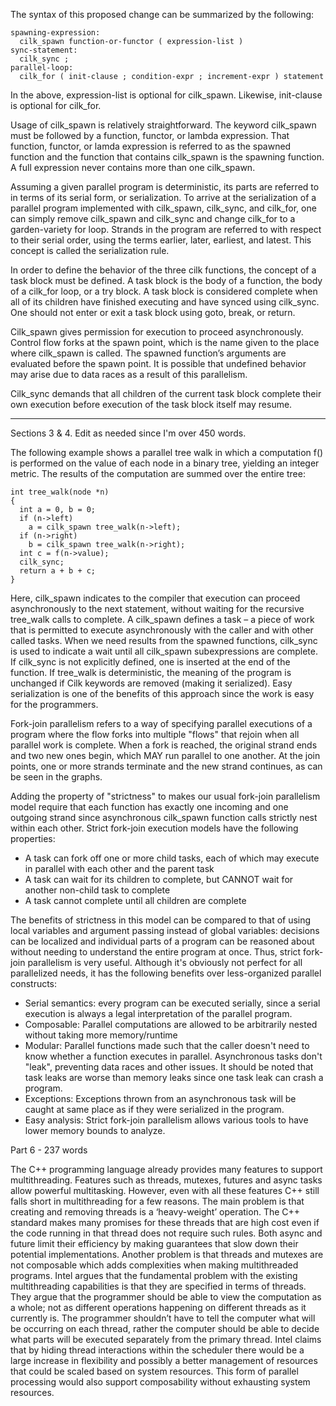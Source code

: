 The syntax of this proposed change can be summarized by the following:  

~~~~~~~~~~~~~~  
spawning-expression:  
  cilk_spawn function-or-functor ( expression-list )  
sync-statement:  
  cilk_sync ;  
parallel-loop:  
  cilk_for ( init-clause ; condition-expr ; increment-expr ) statement  
~~~~~~~~~~~~~~  
In the above, expression-list is optional for cilk_spawn. Likewise, init-clause is optional for cilk_for.

Usage of cilk_spawn is relatively straightforward. The keyword cilk_spawn must be followed by a function, functor, or lambda expression. That function, functor, or lamda expression is referred to as the spawned function and the function that contains cilk_spawn is the spawning function. A full expression never contains more than one cilk_spawn.  
  
Assuming a given parallel program is deterministic, its parts are referred to in terms of its serial form, or serialization. To arrive at the serialization of a parallel program implemented with cilk_spawn, cilk_sync, and cilk_for, one can simply remove cilk_spawn and cilk_sync and change cilk_for to a garden-variety for loop. Strands in the program are referred to with respect to their serial order, using the terms earlier, later, earliest, and latest. This concept is called the serialization rule.  
  
In order to define the behavior of the three cilk functions, the concept of a task block must be defined. A task block is the body of a function, the body of a cilk_for loop, or a try block. A task block is considered complete when all of its children have finished executing and have synced using cilk_sync. One should not enter or exit a task block using goto, break, or return.  
  
Cilk_spawn gives permission for execution to proceed asynchronously. Control flow forks at the spawn point, which is the name given to the place where cilk_spawn is called. The spawned function’s arguments are evaluated before the spawn point. It is possible that undefined behavior may arise due to data races as a result of this parallelism.  
  
Cilk_sync demands that all children of the current task block complete their own execution before execution of the task block itself may resume.  
  
--------------
Sections 3 & 4. Edit as needed since I'm over 450 words.

The following example shows a parallel tree walk in which a computation f() is performed on the value of each node in a binary tree, yielding an integer metric. The results of the computation are summed over the entire tree:
~~~~~~~~~~~~~~
int tree_walk(node *n)
{
  int a = 0, b = 0;
  if (n->left)
    a = cilk_spawn tree_walk(n->left);
  if (n->right)
    b = cilk_spawn tree_walk(n->right);
  int c = f(n->value);
  cilk_sync;
  return a + b + c;
}
~~~~~~~~~~~~~~

Here, cilk_spawn indicates to the compiler that execution can proceed asynchronously to the next statement, without waiting for the recursive tree_walk calls to complete. A cilk_spawn defines a task – a piece of work that is permitted to execute asynchronously with the caller and with other called tasks.
When we need results from the spawned functions, cilk_sync is used to indicate a wait until all cilk_spawn subexpressions are complete. If cilk_sync is not explicitly defined, one is inserted at the end of the function. If tree_walk is deterministic, the meaning of the program is unchanged if Cilk keywords are removed (making it serialized). Easy serialization is one of the benefits of this approach since the work is easy for the programmers.

Fork-join parallelism refers to a way of specifying parallel executions of a program where the flow forks into multiple "flows" that rejoin when all parallel work is complete. When a fork is reached, the original strand ends and two new ones begin, which MAY run parallel to one another. At the join points, one or more strands terminate and the new strand continues, as can be seen in the graphs.

Adding the property of "strictness" to makes our usual fork-join parallelism model require that each function has exactly one incoming and one outgoing strand since asynchronous cilk_spawn function calls strictly nest within each other. Strict fork-join execution models have the following properties:
  - A task can fork off one or more child tasks, each of which may execute in parallel with each other and the parent task
  - A task can wait for its children to complete, but CANNOT wait for another non-child task to complete
  - A task cannot complete until all children are complete

The benefits of strictness in this model can be compared to that of using local variables and argument passing instead of global variables: decisions can be localized and individual parts of a program can be reasoned about without needing to understand the entire program at once. Thus, strict fork-join parallelism is very useful. Although it's obviously not perfect for all parallelized needs, it has the following benefits over less-organized parallel constructs:
- Serial semantics: every program can be executed serially, since a serial execution is always a legal interpretation of the parallel program.
- Composable: Parallel computations are allowed to be arbitrarily nested without taking more memory/runtime
- Modular: Parallel functions made such that the caller doesn't need to know whether a function executes in parallel. Asynchronous tasks don't "leak", preventing data races and other issues. It should be noted that task leaks are worse than memory leaks since one task leak can crash a program.
- Exceptions: Exceptions thrown from an asynchronous task will be caught at same place as if they were serialized in the program.
- Easy analysis: Strict fork-join parallelism allows various tools to have lower memory bounds to analyze.


Part 6 - 237 words

  The C++ programming language already provides many features to support multithreading. Features such as threads, mutexes, futures and async tasks allow powerful multitasking. However, even with all these features C++ still falls short in multithreading for a few reasons. The main problem is that creating and removing threads is a ‘heavy-weight’ operation. The C++ standard makes many promises for these threads that are high cost even if the code running in that thread does not require such rules. Both async and future limit their efficiency by making guarantees that slow down their potential implementations. Another problem is that threads and mutexes are not composable which adds complexities when making multithreaded programs.
	Intel argues that the fundamental problem with the existing multithreading capabilities is that they are specified in terms of threads. They argue that the programmer should be able to view the computation as a whole; not as different operations happening on different threads as it currently is. The programmer shouldn’t have to tell the computer what will be occurring on each thread, rather the computer should be able to decide what parts will be executed separately from the primary thread. Intel claims that by hiding thread interactions within the scheduler there would be a large increase in flexibility and possibly a better management of resources that could be scaled based on system resources. This form of parallel processing would also support composability without exhausting system resources.
